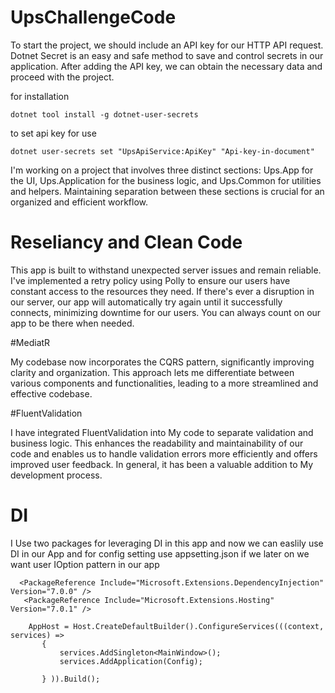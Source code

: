 ﻿# UpsChallengeCode

 
To start the project, we should include an API key for our HTTP API request. Dotnet Secret is an easy and safe method to save and control secrets in our application. After adding the API key, we can obtain the necessary data and proceed with the project.

for installation
````
dotnet tool install -g dotnet-user-secrets

````

to set api key for use
`````
dotnet user-secrets set "UpsApiService:ApiKey" "Api-key-in-document"
``````

I'm working on a project that involves three distinct sections: Ups.App for the UI, Ups.Application for the business logic, and Ups.Common for utilities and helpers. Maintaining separation between these sections is crucial for an organized and efficient workflow. 



# Reseliancy and Clean Code

This app is built to withstand unexpected server issues and remain reliable. I've implemented a retry policy using Polly to ensure our users have constant access to the resources they need. If there's ever a disruption in our server, our app will automatically try again until it successfully connects, minimizing downtime for our users. You can always count on our app to be there when needed.


#MediatR

My codebase now incorporates the CQRS pattern, significantly improving clarity and organization. This approach lets me differentiate between various components and functionalities, leading to a more streamlined and effective codebase.



#FluentValidation

I have integrated FluentValidation into My code to separate validation and business logic. This enhances the readability and maintainability of our code and enables us to handle validation errors more efficiently and offers improved user feedback. In general, it has been a valuable addition to My development process.



# DI
 I Use two packages for leveraging DI in this app and now we can easlily use DI in our App and for config setting use appsetting.json if we later on we want user IOption pattern in our app

 ````
   <PackageReference Include="Microsoft.Extensions.DependencyInjection" Version="7.0.0" />
    <PackageReference Include="Microsoft.Extensions.Hosting" Version="7.0.1" />

     AppHost = Host.CreateDefaultBuilder().ConfigureServices(((context, services) =>
        {
            services.AddSingleton<MainWindow>();
            services.AddApplication(Config);

        } )).Build();

````














